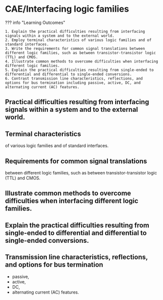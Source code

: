 # CAE/Interfacing logic families

??? info "Learning Outcomes"

    1. Explain the practical difficulties resulting from interfacing signals within a system and to the external world.
    2. Employ terminal characteristics of various logic families and of standard interfaces.
    3. Write the requirements for common signal translations between different logic families, such as between transistor-transistor logic (TTL) and CMOS.
    4. Illustrate common methods to overcome difficulties when interfacing different logic families.
    5. Explain the practical difficulties resulting from single-ended to differential and differential to single-ended conversions.
    6. Contrast transmission line characteristics, reflections, and options for bus termination including passive, active, DC, and alternating current (AC) features.

## Practical difficulties resulting from interfacing signals within a system and to the external world.

## Terminal characteristics 

of various logic families and of standard interfaces.

## Requirements for common signal translations

between different logic families, such as between transistor-transistor logic (TTL) and CMOS.

## Illustrate common methods to overcome difficulties when interfacing different logic families.

## Explain the practical difficulties resulting from single-ended to differential and differential to single-ended conversions.

## Transmission line characteristics, reflections, and options for bus termination 

- passive, 
- active, 
- DC,
- alternating current (AC) features.
